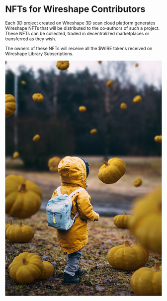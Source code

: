 # NFTs for Wireshape Contributors

Each 3D project created on Wireshape 3D scan cloud platform generates Wireshape NFTs that will be distributed to the co-authors of such a project. These NFTs can be collected, traded in decentralized marketplaces or transferred as they wish.&#x20;

The owners of these NFTs will receive all the $WIRE tokens received on Wireshape Library Subscriptions.&#x20;

![Image created using 3D scanned pumpkins generated in Wireshape system.](../.gitbook/assets/4.jpg)
